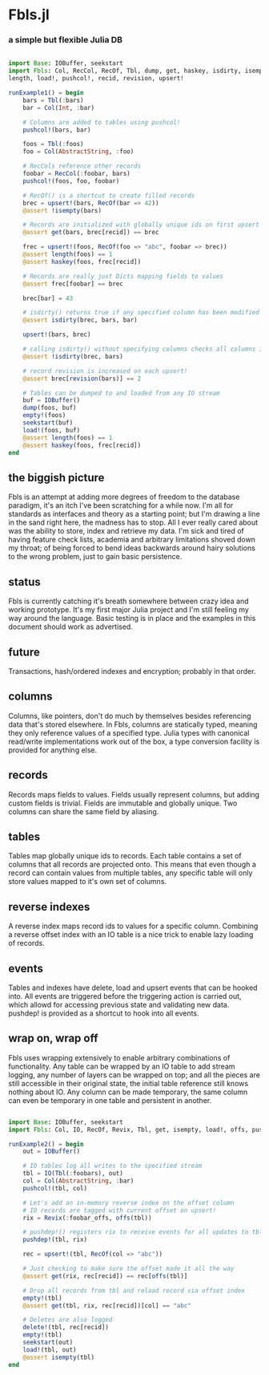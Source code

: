 # Fbls.jl
### a simple but flexible Julia DB

```julia

import Base: IOBuffer, seekstart
import Fbls: Col, RecCol, RecOf, Tbl, dump, get, haskey, isdirty, isempty, 
length, load!, pushcol!, recid, revision, upsert!

runExample1() = begin
    bars = Tbl(:bars)
    bar = Col(Int, :bar)

    # Columns are added to tables using pushcol!
    pushcol!(bars, bar)

    foos = Tbl(:foos)
    foo = Col(AbstractString, :foo)

    # RecCols reference other records
    foobar = RecCol(:foobar, bars)
    pushcol!(foos, foo, foobar)

    # RecOf() is a shortcut to create filled records
    brec = upsert!(bars, RecOf(bar => 42))
    @assert !isempty(bars)

    # Records are initialized with globally unique ids on first upsert
    @assert get(bars, brec[recid]) == brec    

    frec = upsert!(foos, RecOf(foo => "abc", foobar => brec))
    @assert length(foos) == 1
    @assert haskey(foos, frec[recid])

    # Records are really just Dicts mapping fields to values
    @assert frec[foobar] == brec

    brec[bar] = 43

    # isdirty() returns true if any specified column has been modified
    @assert isdirty(brec, bars, bar)

    upsert!(bars, brec)

    # calling isdirty() without specifying columns checks all columns in tbl
    @assert !isdirty(brec, bars)

    # record revision is increased on each upsert!
    @assert brec[revision(bars)] == 2

    # Tables can be dumped to and loaded from any IO stream
    buf = IOBuffer()
    dump(foos, buf)
    empty!(foos)
    seekstart(buf)
    load!(foos, buf)
    @assert length(foos) == 1
    @assert haskey(foos, frec[recid])
end

```

## the biggish picture
Fbls is an attempt at adding more degrees of freedom to the database paradigm, it's an itch I've been scratching for a while now. I'm all for standards as interfaces and theory as a starting point; but I'm drawing a line in the sand right here, the madness has to stop. All I ever really cared about was the ability to store, index and retrieve my data. I'm sick and tired of having feature check lists, academia and arbitrary limitations shoved down my throat; of being forced to bend ideas backwards around hairy solutions to the wrong problem, just to gain basic persistence.

## status
Fbls is currently catching it's breath somewhere between crazy idea and working prototype. It's my first major Julia project and I'm still feeling my way around the language. Basic testing is in place and the examples in this document should work as advertised.

## future
Transactions, hash/ordered indexes and encryption; probably in that order.

## columns
Columns, like pointers, don't do much by themselves besides referencing data that's stored elsewhere. In Fbls, columns are statically typed, meaning they only reference values of a specified type. Julia types with canonical read/write implementations work out of the box, a type conversion facility is provided for anything else.

## records
Records maps fields to values. Fields usually represent columns, but adding custom fields is trivial. Fields are immutable and globally unique. Two columns can share the same field by aliasing.

## tables
Tables map globally unique ids to records. Each table contains a set of columns that all records are projected onto. This means that even though a record can contain values from multiple tables, any specific table will only store values mapped to it's own set of columns. 

## reverse indexes
A reverse index maps record ids to values for a specific column. Combining a reverse offset index with an IO table is a nice trick to enable lazy loading of records.

## events
Tables and indexes have delete, load and upsert events that can be hooked into. All events are triggered before the triggering action is carried out, which allowd for accessing previous state and validating new data. pushdep! is provided as a shortcut to hook into all events.

## wrap on, wrap off
Fbls uses wrapping extensively to enable arbitrary combinations of functionality. Any table can be wrapped by an IO table to add stream logging, any number of layers can be wrapped on top; and all the pieces are still accessible in their original state, the initial table reference still knows nothing about IO. Any column can be made temporary, the same column can even be temporary in one table and persistent in another.

```julia

import Base: IOBuffer, seekstart
import Fbls: Col, IO, RecOf, Revix, Tbl, get, isempty, load!, offs, pushcol!, pushdep!, recid, upsert!

runExample2() = begin
    out = IOBuffer()

    # IO tables log all writes to the specified stream
    tbl = IO(Tbl(:foobars), out)
    col = Col(AbstractString, :bar)
    pushcol!(tbl, col)

    # Let's add an in-memory reverse index on the offset column
    # IO records are tagged with current offset on upsert!
    rix = Revix(:foobar_offs, offs(tbl))

    # pushdep!() registers rix to receive events for all updates to tbl
    pushdep!(tbl, rix)

    rec = upsert!(tbl, RecOf(col => "abc"))

    # Just checking to make sure the offset made it all the way
    @assert get(rix, rec[recid]) == rec[offs(tbl)]

    # Drop all records from tbl and reload record via offset index
    empty!(tbl)
    @assert get(tbl, rix, rec[recid])[col] == "abc"

    # Deletes are also logged
    delete!(tbl, rec[recid])
    empty!(tbl)
    seekstart(out)
    load!(tbl, out)
    @assert isempty(tbl)
end

```